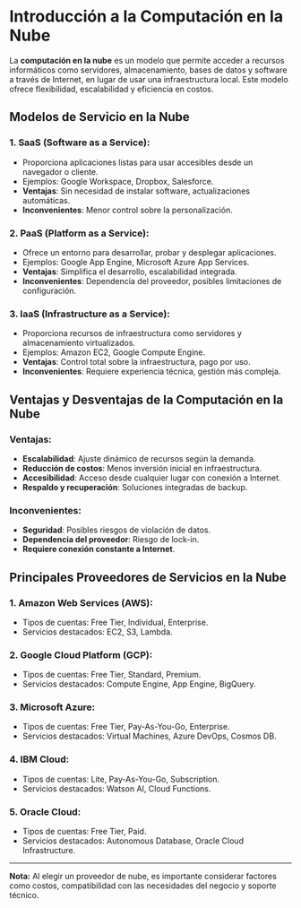 
# Introducción a la Computación en la Nube

La **computación en la nube** es un modelo que permite acceder a recursos informáticos como servidores, almacenamiento, bases de datos y software a través de Internet, en lugar de usar una infraestructura local. Este modelo ofrece flexibilidad, escalabilidad y eficiencia en costos.

## Modelos de Servicio en la Nube

### 1. **SaaS (Software as a Service)**:
   - Proporciona aplicaciones listas para usar accesibles desde un navegador o cliente.
   - Ejemplos: Google Workspace, Dropbox, Salesforce.
   - **Ventajas**: Sin necesidad de instalar software, actualizaciones automáticas.
   - **Inconvenientes**: Menor control sobre la personalización.

### 2. **PaaS (Platform as a Service)**:
   - Ofrece un entorno para desarrollar, probar y desplegar aplicaciones.
   - Ejemplos: Google App Engine, Microsoft Azure App Services.
   - **Ventajas**: Simplifica el desarrollo, escalabilidad integrada.
   - **Inconvenientes**: Dependencia del proveedor, posibles limitaciones de configuración.

### 3. **IaaS (Infrastructure as a Service)**:
   - Proporciona recursos de infraestructura como servidores y almacenamiento virtualizados.
   - Ejemplos: Amazon EC2, Google Compute Engine.
   - **Ventajas**: Control total sobre la infraestructura, pago por uso.
   - **Inconvenientes**: Requiere experiencia técnica, gestión más compleja.

## Ventajas y Desventajas de la Computación en la Nube

### Ventajas:
- **Escalabilidad**: Ajuste dinámico de recursos según la demanda.
- **Reducción de costos**: Menos inversión inicial en infraestructura.
- **Accesibilidad**: Acceso desde cualquier lugar con conexión a Internet.
- **Respaldo y recuperación**: Soluciones integradas de backup.

### Inconvenientes:
- **Seguridad**: Posibles riesgos de violación de datos.
- **Dependencia del proveedor**: Riesgo de lock-in.
- **Requiere conexión constante a Internet**.

## Principales Proveedores de Servicios en la Nube

### 1. **Amazon Web Services (AWS)**:
   - Tipos de cuentas: Free Tier, Individual, Enterprise.
   - Servicios destacados: EC2, S3, Lambda.

### 2. **Google Cloud Platform (GCP)**:
   - Tipos de cuentas: Free Tier, Standard, Premium.
   - Servicios destacados: Compute Engine, App Engine, BigQuery.

### 3. **Microsoft Azure**:
   - Tipos de cuentas: Free Tier, Pay-As-You-Go, Enterprise.
   - Servicios destacados: Virtual Machines, Azure DevOps, Cosmos DB.

### 4. **IBM Cloud**:
   - Tipos de cuentas: Lite, Pay-As-You-Go, Subscription.
   - Servicios destacados: Watson AI, Cloud Functions.

### 5. **Oracle Cloud**:
   - Tipos de cuentas: Free Tier, Paid.
   - Servicios destacados: Autonomous Database, Oracle Cloud Infrastructure.

---

**Nota:** Al elegir un proveedor de nube, es importante considerar factores como costos, compatibilidad con las necesidades del negocio y soporte técnico.
